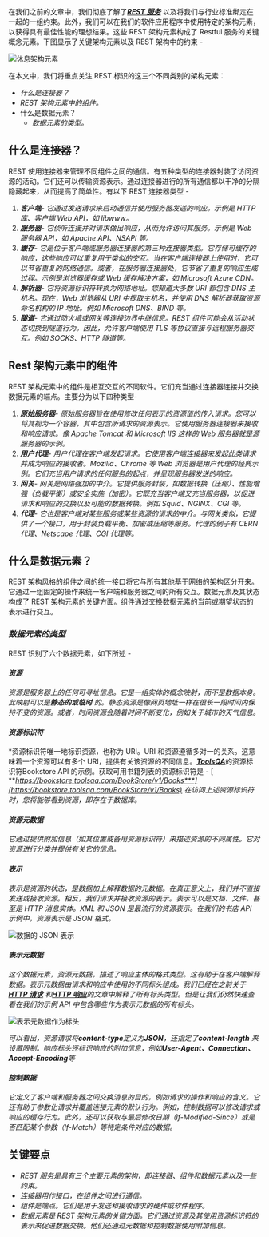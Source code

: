 在我们之前的文章中，我们彻底了解了[***REST 服务***](https://www.toolsqa.com/rest-assured/what-is-rest/)
以及将我们与行业标准绑定在一起的一组约束。此外，我们可以在我们的软件应用程序中使用特定的架构元素，以获得具有最佳性能的理想结果。这些
REST 架构元素构成了 Restful 服务的关键概念元素。下图显示了关键架构元素以及 REST 架构中的约束 -

![休息架构元素](https://toolsqa.com/gallery/Rest%20Assured/1.Rest%20Architectural%20Elements.png)

在本文中，我们将重点关注 REST 标识的这三个不同类别的架构元素：

- *什么是连接器？*
- *REST 架构元素中的组件。*
- 什么是数据元素？
    - *数据元素的类型。*

## 什么是连接器？

REST 使用连接器来管理不同组件之间的通信。有五种类型的连接器封装了访问资源的活动。它们还可以传输资源表示。通过连接器进行的所有通信都以干净的分隔隐藏起来，从而提高了简单性。有以下
REST 连接器类型 -

1. ***客户端**- 它通过发送请求来启动通信并使用服务器发送的响应。示例是 HTTP 库、客户端 Web API，如 libwww。*
2. ***服务器**- 它侦听连接并对请求做出响应，从而允许访问其服务。示例是 Web 服务器 API，如 Apache API、NSAPI 等。*
3. ***缓存**-
   它是位于客户端或服务器连接器的第三种连接器类型。它存储可缓存的响应，这些响应可以重复用于类似的交互。当在客户端连接器上使用时，它可以节省重复的网络通信。或者，在服务器连接器处，它节省了重复的响应生成过程。示例是浏览器缓存或
   Web 缓存解决方案，如 Microsoft Azure CDN。*
4. ***解析器**- 它将资源标识符转换为网络地址。您知道大多数 URI 都包含 DNS 主机名。现在，Web 浏览器从 URI 中提取主机名，并使用
   DNS 解析器获取资源命名机构的 IP 地址。例如 Microsoft DNS、BIND 等。*
5. ***隧道**- 它通过防火墙或网关等连接边界中继信息。REST 组件可能会从活动状态切换到隧道行为。因此，允许客户端使用 TLS
   等协议直接与远程服务器交互。例如 SOCKS、HTTP 隧道等。*

## Rest 架构元素中的组件

REST 架构元素中的组件是相互交互的不同软件。它们充当通过连接器连接并交换数据元素的端点。主要分为以下四种类型-

1. ***原始服务器**- 原始服务器旨在使用修改任何表示的资源值的传入请求。您可以将其视为一个容器，其中包含所请求的资源表示。它使用服务器连接器来接收和响应请求。像
   Apache Tomcat 和 Microsoft IIS 这样的 Web 服务器就是源服务器的示例。*
2. ***用户代理**- 用户代理在客户端发起请求。它使用客户端连接器来发起此类请求并成为响应的接收者。Mozilla、Chrome 等 Web
   浏览器是用户代理的经典示例。它们充当用户请求的任何服务的起点，并呈现服务器发送的响应。*
3. ***网关**- 网关是网络强加的中介。它提供服务封装，如数据转换（压缩）、性能增强（负载平衡）或安全实施（加密）。它既充当客户端又充当服务器，以促进请求和响应的交换以及可能的数据转换。例如
   Squid、NGINX、CGI 等。*
4. ***代理**- 它也是客户端对某些服务或某些资源的请求的中介。与网关类似，它提供了一个接口，用于封装负载平衡、加密或压缩等服务。代理的例子有
   CERN 代理、Netscape 代理、CGI 代理等。*

## 什么是数据元素？

REST 架构风格的组件之间的统一接口将它与所有其他基于网络的架构区分开来。它通过一组固定的操作来统一客户端和服务器之间的所有交互。数据元素及其状态构成了
REST 架构元素的关键方面。组件通过交换数据元素的当前或期望状态的表示进行交互。

### ***数据元素的类型***

REST 识别了六个数据元素，如下所述 -

#### ***资源***

*资源是服务器上的任何可寻址信息。它是一组实体的概念映射，而不是数据本身。此映射可以是**静态的或临时**
的。静态资源是像网页地址一样在很长一段时间内保持不变的资源。或者，时间资源会随着时间不断变化，例如关于城市的天气信息。*

#### ***资源标识符***

*资源标识符唯一地标识资源，也称为 URI。URI 和资源遵循多对一的关系。这意味着一个资源可以有多个
URI，提供有关该资源的不同信息。[***ToolsQA***](https://demoqa.com/swagger/)的资源标识符Bookstore API
的示例。获取可用书籍列表的资源标识符是 - [
***https://bookstore.toolsqa.com/BookStore/v1/Books***](https://bookstore.toolsqa.com/BookStore/v1/Books)
在访问上述资源标识符时，您将能够看到资源，即存在于数据库。*

#### ***资源元数据***

*它通过提供附加信息（如其位置或备用资源标识符）来描述资源的不同属性。它对资源进行分类并提供有关它的信息。*

#### ***表示***

*表示是资源的状态，是数据加上解释数据的元数据。在真正意义上，我们并不直接发送或接收资源。相反，我们请求并接收资源的表示。表示可以是文档、文件，甚至是
HTTP 消息实体。XML 和 JSON 是最流行的资源表示。在我们的书店 API 示例中，资源表示是 JSON 格式。*

![数据的 JSON 表示](https://toolsqa.com/gallery/Rest%20Assured/2.JSON%20Representation%20of%20data.jpg)

#### ***表示元数据***

*这个数据元素，资源元数据，描述了响应主体的格式类型。这有助于在客户端解释数据。表示元数据由请求和响应中使用的不同标头组成。我们已经在之前关于[
**HTTP 请求**](https://www.toolsqa.com/client-server/http-request/)
和[**HTTP 响应**](https://www.toolsqa.com/client-server/http-response/)的文章中解释了所有标头类型。但是让我们仍然快速查看在我们的示例
API 中包含哪些作为表示元数据的所有标头。*

![表示元数据作为标头](https://toolsqa.com/gallery/Rest%20Assured/3.Representation%20metadata%20as%20headers.jpg)

*可以看出，资源请求将**content-type**定义为**JSON**，还指定了**content-length**
来设置限制。响应标头还标识响应的附加信息，例如**User-Agent、Connection、Accept-Encoding**等*

#### ***控制数据***

*它定义了客户端和服务器之间交换消息的目的，例如请求的操作和响应的含义。它还有助于参数化请求并覆盖连接元素的默认行为。例如，控制数据可以修改请求或响应的缓存行为。此外，还可以获取与最后修改日期（If-Modified-Since）或是否匹配某个参数（If-Match）等特定条件对应的数据。*

## 关键要点

- *REST 服务是具有三个主要元素的架构，即连接器、组件和数据元素以及一些约束。*
- *连接器用作接口，在组件之间进行通信。*
- *组件是端点。它们是用于发送和接收请求的硬件或软件程序。*
- *数据元素是 REST
  架构元素的关键方面。它们通过资源及其使用资源标识符的表示来促进数据交换。他们还通过元数据和控制数据使用附加信息。*